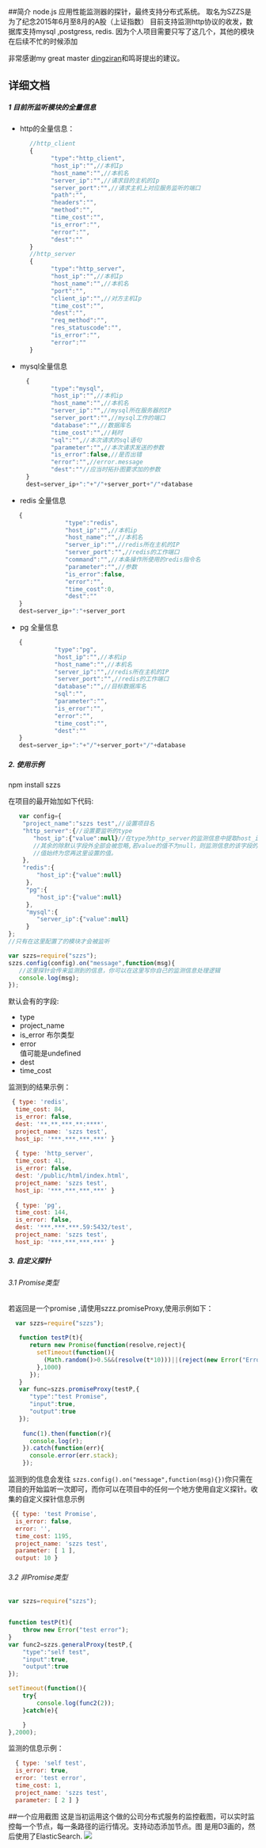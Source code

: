 ##简介
    node.js 应用性能监测器的探针，最终支持分布式系统。
    取名为SZZS是为了纪念2015年6月至8月的A股（上证指数）
    目前支持监测http协议的收发，数据库支持mysql ,postgress, redis.
    因为个人项目需要只写了这几个，其他的模块在后续不忙的时候添加
   
非常感谢my great master [dingziran](https://github.com/dingziran)和鸣哥提出的建议。
## 详细文档
##### 1 目前所监听模块的全量信息

* http的全量信息：
```javascript
      //http_client
      {
            "type":"http_client",
            "host_ip":"",//本机Ip
            "host_name":"",//本机名
            "server_ip":"",//请求目的主机的Ip
            "server_port":"",//请求主机上对应服务监听的端口
            "path":"",
            "headers":"",
            "method":"",
            "time_cost":"",
            "is_error":"",
            "error":"",
            "dest":""
      }
      //http_server
      {
            "type":"http_server",
            "host_ip":"",//本机Ip
            "host_name":"",//本机名
            "port":"",
            "client_ip":"",//对方主机Ip
            "time_cost":"",
            "dest":"",
            "req_method":"",
            "res_statuscode":"",
            "is_error":"",
            "error":""
      }
```

* mysql全量信息
```javascript
     {
            "type":"mysql",
            "host_ip":"",//本机ip
            "host_name":"",//本机名
            "server_ip":"",//mysql所在服务器的IP
            "server_port":"",//mysql工作的端口
            "database":"",//数据库名
            "time_cost":"",//耗时
            "sql":"",//本次请求的sql语句
            "parameter":"",//本次请求发送的参数
            "is_error":false,//是否出错
            "error":"",//error.message
            "dest":""//应当时拓扑图要求加的参数
     }
     dest=server_ip+":"+"/"+server_port+"/"+database
```

* redis 全量信息
```javascript
   {
                "type":"redis",
                "host_ip":"",//本机ip
                "host_name":"",//本机名
                "server_ip":"",//redis所在主机的IP
                "server_port":"",//redis的工作端口
                "command":"",//本条操作所使用的redis指令名
                "parameter":"",//参数
                "is_error":false,
                "error":"",
                "time_cost":0,
                "dest":""
   }
   dest=server_ip+":"+server_port
```

* pg 全量信息
```javascript
   {
             "type":"pg",
             "host_ip":"",//本机ip
             "host_name":"",//本机名
             "server_ip":"",//redis所在主机的IP
             "server_port":"",//redis的工作端口
             "database":"",//目标数据库名
             "sql":"",
             "parameter":"",
             "is_error":"",
             "error":"",
             "time_cost":"",
             "dest":""
   }
   dest=server_ip+":"+"/"+server_port+"/"+database
```
 
##### 2. 使用示例
  npm install szzs
  
在项目的最开始加如下代码:
```javascript
   var config={
    "project_name":"szzs test",//设置项目名
    "http_server":{//设置要监听的type
       "host_ip":{"value":null}//在type为http_server的监测信息中提取host_ip字段
       //其余的除默认字段外全部会被忽略,若value的值不为null，则监测信息的该字段的
       //值始终为您再这里设置的值。
    },
    "redis":{
        "host_ip":{"value":null}
     },
     "pg":{
        "host_ip":{"value":null}
     },
     "mysql":{
        "server_ip":{"value":null}
     }
};
//只有在这里配置了的模块才会被监听

var szzs=require("szzs");
szzs.config(config).on("message",function(msg){
   //这里探针会传来监测到的信息，你可以在这里写你自己的监测信息处理逻辑
   console.log(msg);
});
```
默认会有的字段:
* type
* project_name
* is_error
  布尔类型
* error  
  值可能是undefined
* dest
* time_cost


 监测到的结果示例：
```javascript
 { type: 'redis',
  time_cost: 84,
  is_error: false,
  dest: '**.**.***.**:****',
  project_name: 'szzs test',
  host_ip: '***.***.***.***' }
  
  { type: 'http_server',
  time_cost: 41,
  is_error: false,
  dest: '/public/html/index.html',
  project_name: 'szzs test',
  host_ip: '***.***.***.***' }
  
  { type: 'pg',
  time_cost: 144,
  is_error: false,
  dest: '***.***.***.59:5432/test',
  project_name: 'szzs test',
  host_ip: '***.***.***.***' }
```
##### 3. 自定义探针
###### 3.1 Promise类型
  若返回是一个promise ,请使用szzz.promiseProxy,使用示例如下：
```javascript
  var szzs=require("szzs"); 

   function testP(t){
      return new Promise(function(resolve,reject){
        setTimeout(function(){
          (Math.random()>0.5&&(resolve(t*10)))||(reject(new Error("Error Occured!")))
        },1000)
      });
   }
   var func=szzs.promiseProxy(testP,{
      "type":"test Promise",
      "input":true,
      "output":true
   });
   
    func(1).then(function(r){
      console.log(r);
    }).catch(function(err){
      console.error(err.stack);
    });
```
监测到的信息会发往 `szzs.config().on("message",function(msg){})`你只需在项目的开始监听一次即可，而你可以在项目中的任何一个地方使用自定义探针。收集的自定义探针信息示例
```javascript
 {{ type: 'test Promise',
  is_error: false,
  error: '',
  time_cost: 1195,
  project_name: 'szzs test',
  parameter: [ 1 ],
  output: 10 }
```
###### 3.2 非Promise类型
```javascript
var szzs=require("szzs");


function testP(t){
	throw new Error("test error");
}
var func2=szzs.generalProxy(testP,{
	"type":"self test",
	"input":true,
	"output":true
});

setTimeout(function(){
	try{
		console.log(func2(2));
	}catch(e){

	}
},2000);
```
监测的信息示例：
```javascript
  { type: 'self test',
  is_error: true,
  error: 'test error',
  time_cost: 1,
  project_name: 'szzs test',
  parameter: [ 2 ] }
```

##一个应用截图
这是当初运用这个做的公司分布式服务的监控截图，可以实时监控每一个节点，每一条路径的运行情况。支持动态添加节点。图
是用D3画的，然后使用了ElasticSearch.
![](https://github.com/yyrdl/SZZS/blob/master/img/demo.png)
